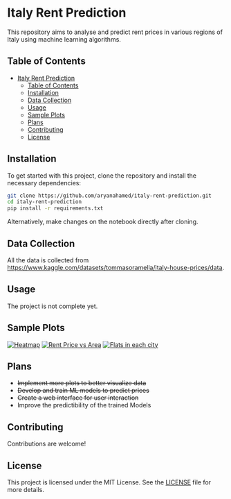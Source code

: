 # Italy Rent Prediction
This repository aims to analyse and predict rent prices  in various regions of Italy using machine learning algorithms.

## Table of Contents
- [Italy Rent Prediction](#italy-rent-prediction)
  - [Table of Contents](#table-of-contents)
  - [Installation](#installation)
  - [Data Collection](#data-collection)
  - [Usage](#usage)
  - [Sample Plots](#sample-plots)
  - [Plans](#plans)
  - [Contributing](#contributing)
  - [License](#license)

## Installation
To get started with this project, clone the repository and install the necessary dependencies:

```bash
git clone https://github.com/aryanahamed/italy-rent-prediction.git
cd italy-rent-prediction
pip install -r requirements.txt
```
Alternatively, make changes on the notebook directly after cloning.

## Data Collection
All the data is collected from
https://www.kaggle.com/datasets/tommasoramella/italy-house-prices/data.

## Usage
The project is not complete yet.

## Sample Plots
[![Heatmap](https://i.ibb.co/Lz79PC8/output.png)](https://ibb.co/kgCqyhx)
[![Rent Price vs Area](https://i.ibb.co/C1wh61T/output2.png)](https://ibb.co/Tvwm1vF)
[![Flats in each city](https://i.ibb.co/3dmjXLs/newplot.png)](https://ibb.co/4tRXy5f)


## Plans
- ~~Implement more plots to better visualize data~~
- ~~Develop and train ML models to predict prices~~
- ~~Create a web interface for user interaction~~
- Improve the predictibility of the trained Models

## Contributing
Contributions are welcome!

## License
This project is licensed under the MIT License. See the [LICENSE](LICENSE) file for more details.
